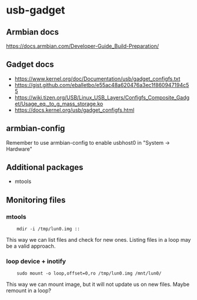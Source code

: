 # usb-gadget

## Armbian docs

https://docs.armbian.com/Developer-Guide_Build-Preparation/

## Gadget docs

* https://www.kernel.org/doc/Documentation/usb/gadget_configfs.txt
* https://gist.github.com/eballetbo/e55ac48a620476a3ec1f860947194c55
* https://wiki.tizen.org/USB/Linux_USB_Layers/Configfs_Composite_Gadget/Usage_eq._to_g_mass_storage.ko
* https://docs.kernel.org/usb/gadget_configfs.html

## armbian-config

Remember to use armbian-config to enable usbhost0 in "System -> Hardware"

## Additional packages

* mtools

## Monitoring files

### mtools

        mdir -i /tmp/lun0.img ::

This way we can list files and check for new ones. Listing files in a loop may be a valid approach.

### loop device + inotify

        sudo mount -o loop,offset=0,ro /tmp/lun0.img /mnt/lun0/

This way we can mount image, but it will not update us on new files. Maybe remount in a loop?

